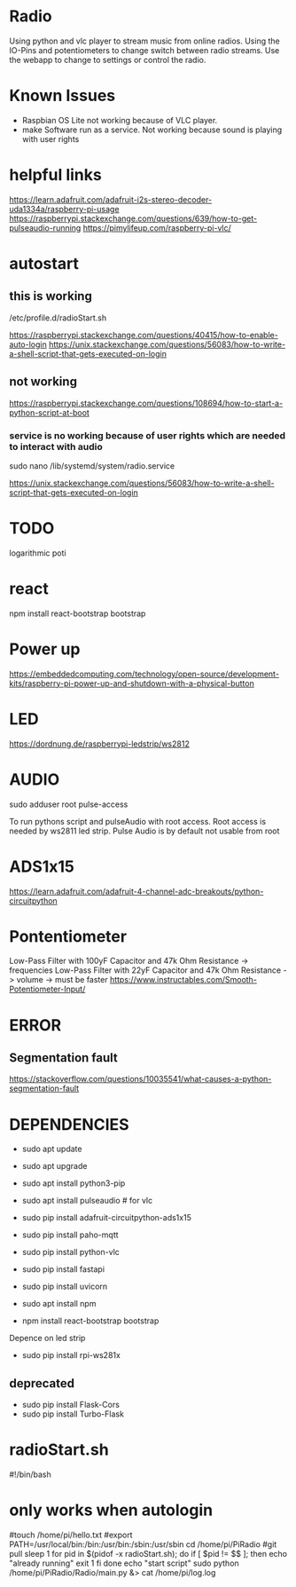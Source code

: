 # Radio
Using python and vlc player to stream music from online radios. Using the IO-Pins and potentiometers to change switch between radio streams.
Use the webapp to change to settings or control the radio.

# Known Issues
- Raspbian OS Lite not working because of VLC player. 
-  make Software run as a service. Not working because sound is playing with user rights

  
# helpful links
https://learn.adafruit.com/adafruit-i2s-stereo-decoder-uda1334a/raspberry-pi-usage
https://raspberrypi.stackexchange.com/questions/639/how-to-get-pulseaudio-running
https://pimylifeup.com/raspberry-pi-vlc/

# autostart

## this is working
 /etc/profile.d/radioStart.sh

 
https://raspberrypi.stackexchange.com/questions/40415/how-to-enable-auto-login
https://unix.stackexchange.com/questions/56083/how-to-write-a-shell-script-that-gets-executed-on-login

## not working
https://raspberrypi.stackexchange.com/questions/108694/how-to-start-a-python-script-at-boot

### service is no working because of user rights which are needed to interact with audio
sudo nano /lib/systemd/system/radio.service

https://unix.stackexchange.com/questions/56083/how-to-write-a-shell-script-that-gets-executed-on-login

# TODO
logarithmic poti

# react

npm install react-bootstrap bootstrap

# Power up
https://embeddedcomputing.com/technology/open-source/development-kits/raspberry-pi-power-up-and-shutdown-with-a-physical-button

# LED
https://dordnung.de/raspberrypi-ledstrip/ws2812

# AUDIO
sudo adduser root pulse-access

To run pythons script and pulseAudio with root access. Root access is needed by ws2811 led strip. Pulse Audio is by default not usable from root

# ADS1x15
https://learn.adafruit.com/adafruit-4-channel-adc-breakouts/python-circuitpython

# Pontentiometer
Low-Pass Filter with 100yF Capacitor and 47k Ohm Resistance -> frequencies
Low-Pass Filter with 22yF Capacitor and 47k Ohm Resistance -> volume -> must be faster
https://www.instructables.com/Smooth-Potentiometer-Input/

# ERROR
## Segmentation fault
https://stackoverflow.com/questions/10035541/what-causes-a-python-segmentation-fault

# DEPENDENCIES

- sudo apt update
- sudo apt upgrade
- sudo apt install python3-pip
- sudo apt install pulseaudio   # for vlc

- sudo pip install adafruit-circuitpython-ads1x15
- sudo pip install paho-mqtt
- sudo pip install python-vlc
- sudo pip install fastapi
- sudo pip install uvicorn

- sudo apt install npm
- npm install react-bootstrap bootstrap


Depence on led strip
- sudo pip install rpi-ws281x
## deprecated
- sudo pip install Flask-Cors
- sudo pip install Turbo-Flask

# radioStart.sh

#!/bin/bash
# only works when autologin
#touch /home/pi/hello.txt
#export PATH=/usr/local/bin:/bin:/usr/bin:/sbin:/usr/sbin
cd /home/pi/PiRadio
#git pull
sleep 1
for pid in $(pidof -x radioStart.sh); do
    if [ $pid != $$ ]; then
        echo "already running"
        exit 1
    fi
done
echo "start script"
sudo python /home/pi/PiRadio/Radio/main.py &>  cat /home/pi/log.log
